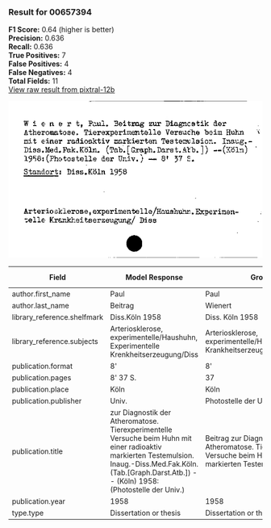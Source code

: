 ### Result for 00657394
**F1 Score:** 0.64 (higher is better)<br>**Precision:** 0.636<br>**Recall:** 0.636<br>**True Positives:** 7<br>**False Positives:** 4<br>**False Negatives:** 4<br>**Total Fields:** 11<br>[View raw result from pixtral-12b](https://github.com/RISE-UNIBAS/humanities_data_benchmark/blob/main/results/2025-10-01/T0186/request_T0186_00657394.json)

<img src="https://github.com/RISE-UNIBAS/humanities_data_benchmark/blob/main/benchmarks/zettelkatalog/images/00657394.jpg?raw=true" alt="00657394" width="600px">

| Field | Model Response | Ground Truth | Fuzzy Score | Match |
|-------|----------------|--------------|-------------|-------|
| author.first_name | Paul | Paul | 1.000 | ✅ |
| author.last_name | Beitrag | Wienert | 0.286 | ❌ |
| library_reference.shelfmark | Diss.Köln 1958 | Diss. Köln 1958 | 0.966 | ✅ |
| library_reference.subjects | Arteriosklerose, experimentelle/Haushuhn, Experimentelle Krenkheitserzeugung/Diss | Arteriosklerose, experimentelle/Haushuhn.Experimentelle Krankheitserzeugung/ Diss | 0.963 | ✅ |
| publication.format | 8' | 8' | 1.000 | ✅ |
| publication.pages | 8' 37 S. | 37 | 0.400 | ❌ |
| publication.place | Köln | Köln | 1.000 | ✅ |
| publication.publisher | Univ. | Photostelle der Univ. | 0.385 | ❌ |
| publication.title | zur Diagnostik der Atheromatose. Tierexperimentelle Versuche beim Huhn mit einer radioaktiv markierten Testemulsion. Inaug.-Diss.Med.Fak.Köln. (Tab.[Graph.Darst.Atb.]) -- (Köln) 1958:(Photostelle der Univ.) | Beitrag zur Diagnostik der Atheromatose. Tierexperimentelle Versuche beim Huhn mit einer radioaktiv markierten Testemulsion | 0.699 | ❌ |
| publication.year | 1958 | 1958 | 1.000 | ✅ |
| type.type | Dissertation or thesis | Dissertation or thesis | 1.000 | ✅ |
